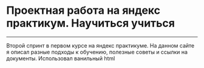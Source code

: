 # Проектная работа на яндекс практикум. Научиться учиться
-----
Второй спринт в первом курсе на яндекс практикуме.
На данном сайте я описал разные подходы к обучению, полезные советы и ссылки на документы.
Использовал ванильный html
